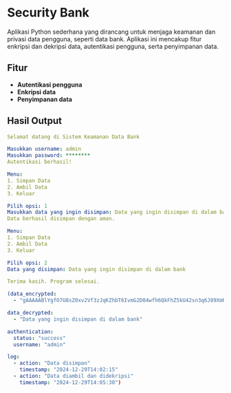 # Security Bank

Aplikasi Python sederhana yang dirancang untuk menjaga keamanan dan privasi data pengguna, seperti data bank.
Aplikasi ini mencakup fitur enkripsi dan dekripsi data, autentikasi pengguna, serta penyimpanan data.

## Fitur

- **Autentikasi pengguna**
- **Enkripsi data**
- **Penyimpanan data**

## Hasil Output

```yaml
Selamat datang di Sistem Keamanan Data Bank

Masukkan username: admin
Masukkan password: ********
Autentikasi berhasil!

Menu:
1. Simpan Data
2. Ambil Data
3. Keluar

Pilih opsi: 1
Masukkan data yang ingin disimpan: Data yang ingin disimpan di dalam bank
Data berhasil disimpan dengan aman.

Menu:
1. Simpan Data
2. Ambil Data
3. Keluar

Pilih opsi: 2
Data yang disimpan: Data yang ingin disimpan di dalam bank

Terima kasih. Program selesai.

(data_encrypted:
  - "gAAAAABlYgfO7U8sZ0xv2Vf3zJqKZhbT6IvmG2D04wfh6QkFhZ5kU42sn3q6J89XmRH-7cZXy7m4bn4hwvDHFpUwJjt5-2Tj0A=="

data_decrypted:
  - "Data yang ingin disimpan di dalam bank"

authentication:
  status: "success"
  username: "admin"

log:
  - action: "Data disimpan"
    timestamp: "2024-12-29T14:02:15"
  - action: "Data diambil dan didekripsi"
    timestamp: "2024-12-29T14:05:30")

